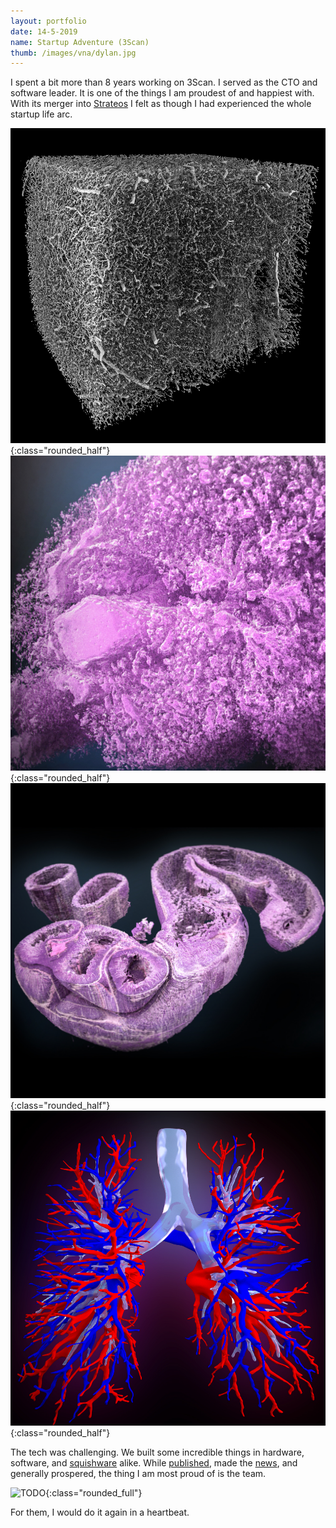 ```yaml
---
layout: portfolio
date: 14-5-2019
name: Startup Adventure (3Scan)
thumb: /images/vna/dylan.jpg
---
```


I spent a bit more than 8 years working on 3Scan. I served as the CTO and software leader.
It is one of the things I am proudest of and
happiest with.  With its merger into [Strateos](https://strateos.com/) I felt as though I had experienced the whole startup life arc.  

![alt text](/images/threescan/vasc_small.jpg "Renders from Dylan"){:class="rounded_half"}
![alt text](/images/threescan/aveo_small.jpg "Renders from Dylan"){:class="rounded_half"}
![alt text](/images/threescan/intestine_small.jpg "Renders from Alex"){:class="rounded_half"}
![alt text](/images/threescan/lungs_small.jpg "Renders from Alex"){:class="rounded_half"}

The tech was challenging.  We built some incredible things in hardware, software, and [squishware](https://trademarks.justia.com/873/56/squishware-87356821.html) alike. While [published](https://scholar.google.com/scholar?hl=en&as_sdt=0%2C5&q=3scan&btnG=),
made the [news](https://news.google.com/search?q=3scan), and generally prospered, 
the thing I am most proud of is the team.  

![TODO](/images/threescan/TODO.jpg "2019 3Scan Team"){:class="rounded_full"}

For them, I would do it again in a heartbeat.
